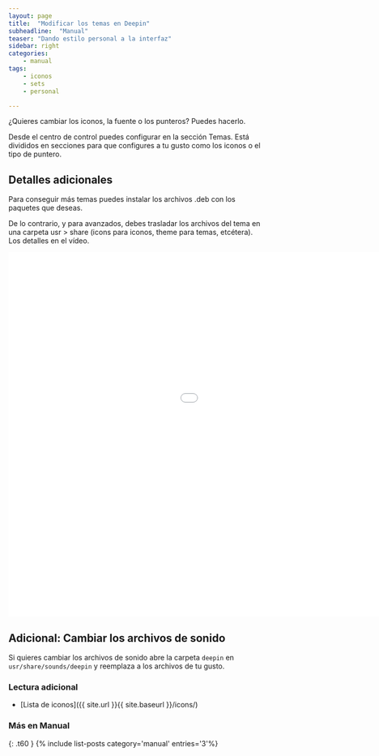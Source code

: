 ```yaml
---
layout: page
title:  "Modificar los temas en Deepin"
subheadline:  "Manual"
teaser: "Dando estilo personal a la interfaz"
sidebar: right
categories:
    - manual
tags:
    - iconos
    - sets
    - personal

---
```

¿Quieres cambiar los iconos, la fuente o los punteros? Puedes hacerlo.

Desde el centro de control puedes configurar en la sección Temas. Está divididos en secciones para que configures a tu gusto como los iconos o el tipo de puntero.

## Detalles adicionales
Para conseguir más temas puedes instalar los archivos .deb con los paquetes que deseas.

De lo contrario, y para avanzados, debes trasladar los archivos del tema en una carpeta usr > share (icons para iconos, theme para temas, etcétera). Los detalles en el vídeo.

<div class="flex-video">
        <iframe width="1280" height="720" src="//www.youtube.com/embed/3hhT9H86omY" frameborder="0" allowfullscreen></iframe>
</div>

## Adicional: Cambiar los archivos de sonido

Si quieres cambiar los archivos de sonido abre la carpeta `deepin` en `usr/share/sounds/deepin` y reemplaza a los archivos de tu gusto.

### Lectura adicional

* [Lista de iconos]({{ site.url }}{{ site.baseurl }}/icons/)

### Más en Manual
{: .t60 }
{% include list-posts category='manual' entries='3'%}
